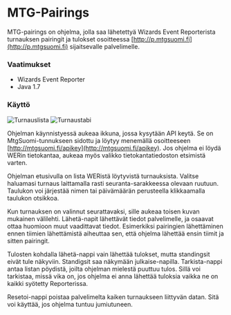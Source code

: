 # MTG-Pairings

MTG-pairings on ohjelma, jolla saa lähetettyä Wizards Event Reporterista turnauksen pairingit ja tulokset osoitteessa [http://p.mtgsuomi.fi](http://p.mtgsuomi.fi) sijaitsevalle palvelimelle.

### Vaatimukset

* Wizards Event Reporter
* Java 1.7

### Käyttö

![Turnauslista](http://i.imgur.com/8lZycfe.png)
![Turnaustabi](http://i.imgur.com/NVnsjtS.png)

Ohjelman käynnistyessä aukeaa ikkuna, jossa kysytään API keytä. Se on MtgSuomi-tunnukseen sidottu ja löytyy menemällä osoitteeseen [http://mtgsuomi.fi/apikey](http://mtgsuomi.fi/apikey). Jos ohjelma ei löydä WERin tietokantaa, aukeaa myös valikko tietokantatiedoston etsimistä varten.

Ohjelman etusivulla on lista WERistä löytyvistä turnauksista. Valitse haluamasi turnaus laittamalla rasti seuranta-sarakkeessa olevaan ruutuun. Taulukon voi järjestää nimen tai päivämäärän perusteella klikkaamalla taulukon otsikkoa.

Kun turnauksen on valinnut seurattavaksi, sille aukeaa toisen kuvan mukainen välilehti. Lähetä-napit lähettävät tiedot palvelimelle, ja osaavat ottaa huomioon muut vaadittavat tiedot. Esimerkiksi pairingien lähettäminen ennen tiimien lähettämistä aiheuttaa sen, että ohjelma lähettää ensin tiimit ja sitten pairingit.

Tulosten kohdalla lähetä-nappi vain lähettää tulokset, mutta standingsit eivät tule näkyviin. Standigsit saa näkymään julkaise-napilla. Tarkista-nappi antaa listan pöydistä, joilta ohjelman mielestä puuttuu tulos. Sillä voi tarkistaa, missä vika on, jos ohjelma ei anna lähettää tuloksia vaikka ne on kaikki syötetty Reporterissa.

Resetoi-nappi poistaa palvelimelta kaiken turnaukseen liittyvän datan. Sitä voi käyttää, jos ohjelma tuntuu jumiutuneen.
